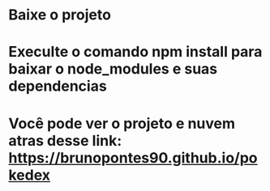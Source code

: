 # Baixe o projeto
# Execulte o comando npm install para baixar o node_modules e suas dependencias
# Você pode ver o projeto e nuvem atras desse link: https://brunopontes90.github.io/pokedex